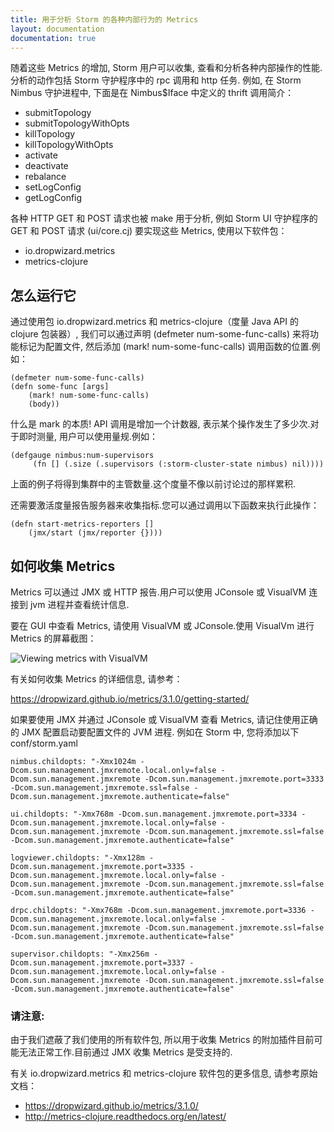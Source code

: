 ```yaml
---
title: 用于分析 Storm 的各种内部行为的 Metrics
layout: documentation
documentation: true
---
```


随着这些 Metrics 的增加, Storm 用户可以收集, 查看和分析各种内部操作的性能.
分析的动作包括 Storm 守护程序中的 rpc 调用和 http 任务.
例如, 在 Storm Nimbus 守护进程中, 下面是在 Nimbus$Iface 中定义的 thrift 调用简介：

- submitTopology
- submitTopologyWithOpts
- killTopology
- killTopologyWithOpts
- activate
- deactivate
- rebalance
- setLogConfig
- getLogConfig

各种 HTTP GET 和 POST 请求也被 make 用于分析, 例如 Storm UI 守护程序的 GET 和 POST 请求 (ui/core.cj) 要实现这些 Metrics, 使用以下软件包：

- io.dropwizard.metrics
- metrics-clojure

## 怎么运行它

通过使用包 io.dropwizard.metrics 和 metrics-clojure（度量 Java API 的 clojure 包装器）, 我们可以通过声明 (defmeter num-some-func-calls) 来将功能标记为配置文件, 然后添加 (mark! num-some-func-calls) 调用函数的位置.例如：

    (defmeter num-some-func-calls)
    (defn some-func [args]
        (mark! num-some-func-calls)
        (body))

什么是 mark 的本质! API 调用是增加一个计数器, 表示某个操作发生了多少次.对于即时测量, 用户可以使用量规.例如：

    (defgauge nimbus:num-supervisors
         (fn [] (.size (.supervisors (:storm-cluster-state nimbus) nil))))
         
上面的例子将得到集群中的主管数量.这个度量不像以前讨论过的那样累积.

还需要激活度量报告服务器来收集指标.您可以通过调用以下函数来执行此操作：

    (defn start-metrics-reporters []
        (jmx/start (jmx/reporter {})))

## 如何收集 Metrics

Metrics 可以通过 JMX 或 HTTP 报告.用户可以使用 JConsole 或 VisualVM 连接到 jvm 进程并查看统计信息.

要在 GUI 中查看 Metrics, 请使用 VisualVM 或 JConsole.使用 VisualVm 进行 Metrics 的屏幕截图：

![Viewing metrics with VisualVM](images/viewing_metrics_with_VisualVM.png)

有关如何收集 Metrics 的详细信息, 请参考：

https://dropwizard.github.io/metrics/3.1.0/getting-started/

如果要使用 JMX 并通过 JConsole 或 VisualVM 查看 Metrics, 请记住使用正确的 JMX 配置启动要配置文件的 JVM 进程.
例如在 Storm 中, 您将添加以下 conf/storm.yaml

    nimbus.childopts: "-Xmx1024m -Dcom.sun.management.jmxremote.local.only=false -Dcom.sun.management.jmxremote -Dcom.sun.management.jmxremote.port=3333  -Dcom.sun.management.jmxremote.ssl=false -Dcom.sun.management.jmxremote.authenticate=false"
    
    ui.childopts: "-Xmx768m -Dcom.sun.management.jmxremote.port=3334 -Dcom.sun.management.jmxremote.local.only=false -Dcom.sun.management.jmxremote -Dcom.sun.management.jmxremote.ssl=false -Dcom.sun.management.jmxremote.authenticate=false"
    
    logviewer.childopts: "-Xmx128m -Dcom.sun.management.jmxremote.port=3335 -Dcom.sun.management.jmxremote.local.only=false -Dcom.sun.management.jmxremote -Dcom.sun.management.jmxremote.ssl=false -Dcom.sun.management.jmxremote.authenticate=false"
    
    drpc.childopts: "-Xmx768m -Dcom.sun.management.jmxremote.port=3336 -Dcom.sun.management.jmxremote.local.only=false -Dcom.sun.management.jmxremote -Dcom.sun.management.jmxremote.ssl=false -Dcom.sun.management.jmxremote.authenticate=false"
   
    supervisor.childopts: "-Xmx256m -Dcom.sun.management.jmxremote.port=3337 -Dcom.sun.management.jmxremote.local.only=false -Dcom.sun.management.jmxremote -Dcom.sun.management.jmxremote.ssl=false -Dcom.sun.management.jmxremote.authenticate=false"

### 请注意:

由于我们遮蔽了我们使用的所有软件包, 所以用于收集 Metrics 的附加插件目前可能无法正常工作.目前通过 JMX 收集 Metrics 是受支持的.

有关 io.dropwizard.metrics 和 metrics-clojure 软件包的更多信息, 请参考原始文档：

- https://dropwizard.github.io/metrics/3.1.0/
- http://metrics-clojure.readthedocs.org/en/latest/
